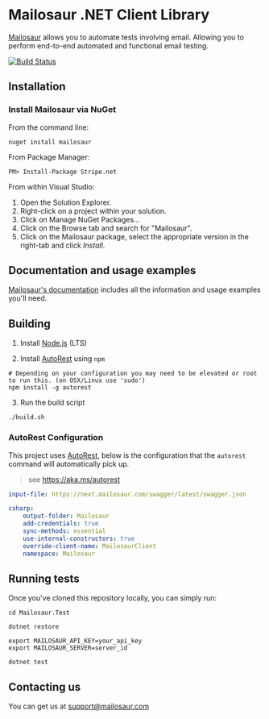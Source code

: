 # Mailosaur .NET Client Library

[Mailosaur](https://mailosaur.com) allows you to automate tests involving email. Allowing you to perform end-to-end automated and functional email testing.

[![Build Status](https://travis-ci.org/mailosaur/mailosaur-dotnet.svg?branch=master)](https://travis-ci.org/mailosaur/mailosaur-dotnet)

## Installation

### Install Mailosaur via NuGet

From the command line:

```
nuget install mailosaur
```

From Package Manager:

```
PM> Install-Package Stripe.net
```

From within Visual Studio:

1. Open the Solution Explorer.
2. Right-click on a project within your solution.
3. Click on Manage NuGet Packages...
4. Click on the Browse tab and search for "Mailosaur".
5. Click on the Mailosaur package, select the appropriate version in the right-tab and click *Install*.

## Documentation and usage examples

[Mailosaur's documentation](https://mailosaur.com/docs) includes all the information and usage examples you'll need.

## Building

1. Install [Node.js](https://nodejs.org/) (LTS)

2. Install [AutoRest](https://github.com/Azure/autorest) using `npm`

```
# Depending on your configuration you may need to be elevated or root to run this. (on OSX/Linux use 'sudo')
npm install -g autorest
```

3. Run the build script

```
./build.sh
```

### AutoRest Configuration

This project uses [AutoRest](https://github.com/Azure/autorest), below is the configuration that the `autorest` command will automatically pick up.

> see https://aka.ms/autorest

```yaml
input-file: https://next.mailosaur.com/swagger/latest/swagger.json
```

```yaml
csharp:
    output-folder: Mailosaur
    add-credentials: true
    sync-methods: essential
    use-internal-constructors: true
    override-client-name: MailosaurClient
    namespace: Mailosaur
```

## Running tests

Once you've cloned this repository locally, you can simply run:

```
cd Mailosaur.Test

dotnet restore

export MAILOSAUR_API_KEY=your_api_key
export MAILOSAUR_SERVER=server_id

dotnet test
```

## Contacting us

You can get us at [support@mailosaur.com](mailto:support@mailosaur.com)
